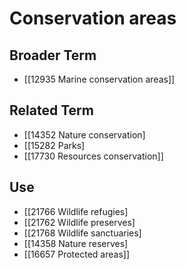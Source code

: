 # Conservation areas  

## Broader Term

- [[12935 Marine conservation areas]]  

## Related Term

- [[14352 Nature conservation]
- [[15282 Parks]
- [[17730 Resources conservation]]  

## Use

- [[21766 Wildlife refugies]
- [[21762 Wildlife preserves]
- [[21768 Wildlife sanctuaries]
- [[14358 Nature reserves]
- [[16657 Protected areas]]  

